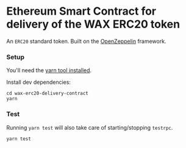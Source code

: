 # Ethereum Smart Contract for delivery of the WAX ERC20 token

An `ERC20` standard token. Built on the [OpenZeppelin](https://openzeppelin.org/) framework.

### Setup

You'll need the [yarn tool installed](https://yarnpkg.com/lang/en/docs/install/).

Install dev dependencies:

```
cd wax-erc20-delivery-contract
yarn
```

### Test

Running `yarn test` will also take care of starting/stopping `testrpc`.

```
yarn test
```
